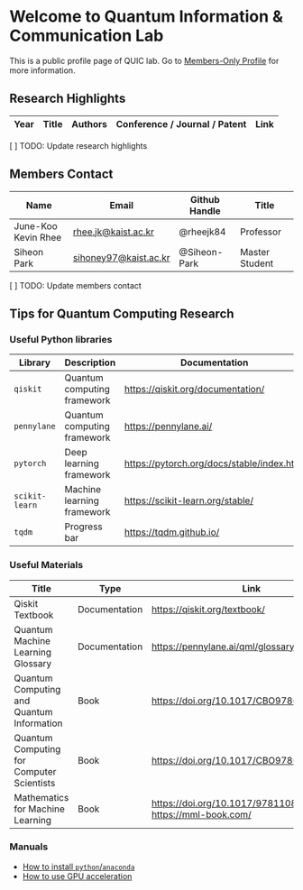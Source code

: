 # Welcome to Quantum Information & Communication Lab

This is a public profile page of QUIC lab. Go to [Members-Only Profile](https://github.com/kaist-quic) for more information.

## Research Highlights

| Year | Title | Authors | Conference / Journal / Patent | Link |
| --- | --- | --- | --- | --- |

[ ] TODO: Update research highlights

## Members Contact

| Name  | Email  | Github Handle  | Title  |
|--------- |--------- |------ | ----- |
|June-Koo Kevin Rhee| rhee.jk@kaist.ac.kr | @rheejk84 | Professor |
|Siheon Park    |sihoney97@kaist.ac.kr| @Siheon-Park | Master Student |

[ ] TODO: Update members contact

## Tips for Quantum Computing Research

### Useful Python libraries

| Library  | Description   | Documentation  |
|--------- |--------- |------ |
|`qiskit`    | Quantum computing framework | <https://qiskit.org/documentation/> |
|`pennylane`    | Quantum computing framework | <https://pennylane.ai/> |
|`pytorch`    | Deep learning framework | <https://pytorch.org/docs/stable/index.html> |
|`scikit-learn`    | Machine learning framework | <https://scikit-learn.org/stable/> |
|`tqdm`    | Progress bar | <https://tqdm.github.io/> |

### Useful Materials

| Title  | Type   | Link  |
|--------- |--------- |------ |
| Qiskit Textbook | Documentation | <https://qiskit.org/textbook/> |
| Quantum Machine Learning Glossary | Documentation | <https://pennylane.ai/qml/glossary.html> |
| Quantum Computing and Quantum Information | Book | <https://doi.org/10.1017/CBO9780511976667> |
| Quantum Computing for Computer Scientists | Book | <https://doi.org/10.1017/CBO9780511813887>|
| Mathematics for Machine Learning | Book | <https://doi.org/10.1017/9781108679930> <br/> <https://mml-book.com/> |

### Manuals

- [How to install `python`/`anaconda`](Manuals/python.md)
- [How to use GPU acceleration](Manuals/gpu-acc.md)
